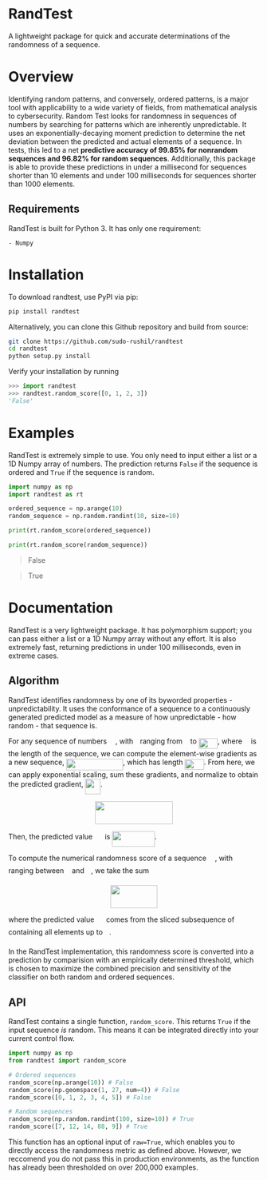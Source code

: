 # RandTest

A lightweight package for quick and accurate determinations of the randomness of a sequence.

# Overview

Identifying random patterns, and conversely, ordered patterns, is a major tool with applicability to a wide variety of fields, from mathematical analysis to cybersecurity. Random Test looks for randomness in sequences of numbers by searching for patterns which are inherently unpredictable. It uses an exponentially-decaying moment prediction to determine the net deviation between the predicted and actual elements of a sequence. In tests, this led to a net **predictive accuracy of 99.85% for nonrandom sequences and 96.82% for random sequences**. Additionally, this package is able to provide these predictions in under a millisecond for sequences shorter than 10 elements and under 100 milliseconds for sequences shorter than 1000 elements.

## Requirements

RandTest is built for Python 3. It has only one requirement:

    - Numpy

# Installation

To download randtest, use PyPI via pip:

```sh
pip install randtest
```

Alternatively, you can clone this Github repository and build from source:

```sh
git clone https://github.com/sudo-rushil/randtest
cd randtest
python setup.py install
```

Verify your installation by running

```Python
>>> import randtest
>>> randtest.random_score([0, 1, 2, 3])
'False'
```

# Examples

RandTest is extremely simple to use. You only need to input either a list or a 1D Numpy array of numbers. The prediction returns `False` if the sequence is ordered and `True` if the sequence is random.

```Python
import numpy as np
import randtest as rt

ordered_sequence = np.arange(10)
random_sequence = np.random.randint(10, size=10)

print(rt.random_score(ordered_sequence))

print(rt.random_score(random_sequence))
```

> False

> True 

# Documentation

RandTest is a very lightweight package. It has polymorphism support; you can pass either a list or a 1D Numpy array without any effort. It is also extremely fast, returning predictions in under 100 milliseconds, even in extreme cases.

## Algorithm

RandTest identifies randomness by one of its byworded properties - unpredictability. It uses the conformance of a sequence to a continuously generated predicted model as a measure of how unpredictable - how random - that sequence is.

For any sequence of numbers <img src="/tex/65ed4b231dcf18a70bae40e50d48c9c0.svg?invert_in_darkmode&sanitize=true" align=middle width=13.340053649999989pt height=14.15524440000002pt/>, with <img src="/tex/77a3b857d53fb44e33b53e4c8b68351a.svg?invert_in_darkmode&sanitize=true" align=middle width=5.663225699999989pt height=21.68300969999999pt/> ranging from <img src="/tex/29632a9bf827ce0200454dd32fc3be82.svg?invert_in_darkmode&sanitize=true" align=middle width=8.219209349999991pt height=21.18721440000001pt/> to <img src="/tex/efcf8d472ecdd2ea56d727b5746100e3.svg?invert_in_darkmode&sanitize=true" align=middle width=38.17727759999999pt height=21.18721440000001pt/>, where <img src="/tex/55a049b8f161ae7cfeb0197d75aff967.svg?invert_in_darkmode&sanitize=true" align=middle width=9.86687624999999pt height=14.15524440000002pt/> is the length of the sequence, we can compute the element-wise gradients as a new sequence, <img src="/tex/3625ab7c1b30dcd3c08e10061c91ce68.svg?invert_in_darkmode&sanitize=true" align=middle width=114.01535969999999pt height=22.465723500000017pt/>, which has length <img src="/tex/efcf8d472ecdd2ea56d727b5746100e3.svg?invert_in_darkmode&sanitize=true" align=middle width=38.17727759999999pt height=21.18721440000001pt/>. 
From here, we can apply exponential scaling, sum these gradients, and normalize to obtain the predicted gradient, <img src="/tex/c88565636040fa245dadbf8378667fc4.svg?invert_in_darkmode&sanitize=true" align=middle width=30.51384929999999pt height=31.141535699999984pt/>.

<p align="center"><img src="/tex/a3b25a0334c90fcf366078c7e4bdaaf5.svg?invert_in_darkmode&sanitize=true" align=middle width=155.72099895pt height=45.82666275pt/></p>

Then, the predicted value <img src="/tex/28d65fd9ccc424e34ec4f277701115a2.svg?invert_in_darkmode&sanitize=true" align=middle width=16.81517804999999pt height=22.831056599999986pt/> is <img src="/tex/5bd075809c77195b473bbb706e536c98.svg?invert_in_darkmode&sanitize=true" align=middle width=85.06867215pt height=31.141535699999984pt/>.

To compute the numerical randomness score of a sequence <img src="/tex/65ed4b231dcf18a70bae40e50d48c9c0.svg?invert_in_darkmode&sanitize=true" align=middle width=13.340053649999989pt height=14.15524440000002pt/>, with <img src="/tex/77a3b857d53fb44e33b53e4c8b68351a.svg?invert_in_darkmode&sanitize=true" align=middle width=5.663225699999989pt height=21.68300969999999pt/> ranging between <img src="/tex/29632a9bf827ce0200454dd32fc3be82.svg?invert_in_darkmode&sanitize=true" align=middle width=8.219209349999991pt height=21.18721440000001pt/> and <img src="/tex/55a049b8f161ae7cfeb0197d75aff967.svg?invert_in_darkmode&sanitize=true" align=middle width=9.86687624999999pt height=14.15524440000002pt/>, we take the sum

<p align="center"><img src="/tex/caade0fdcb3a04fd29e36c52651d9451.svg?invert_in_darkmode&sanitize=true" align=middle width=93.9936063pt height=45.2741091pt/></p>

where the predicted value <img src="/tex/b22ec94b5bdaa79af222bfafdd3f2110.svg?invert_in_darkmode&sanitize=true" align=middle width=15.95518319999999pt height=22.831056599999986pt/> comes from the sliced subsequence of <img src="/tex/44bc9d542a92714cac84e01cbbb7fd61.svg?invert_in_darkmode&sanitize=true" align=middle width=8.68915409999999pt height=14.15524440000002pt/> containing all elements up to <img src="/tex/63bb9849783d01d91403bc9a5fea12a2.svg?invert_in_darkmode&sanitize=true" align=middle width=9.075367949999992pt height=22.831056599999986pt/>.

In the RandTest implementation, this randomness score is converted into a prediction by comparision with an empirically determined threshold, which is chosen to maximize the combined precision and sensitivity of the classifier on both random and ordered sequences.

## API

RandTest contains a single function, `random_score`. This returns `True` if the input sequence *is* random. This means it can be integrated directly into your current control flow.

```Python
import numpy as np
from randtest import random_score

# Ordered sequences
random_score(np.arange(10)) # False
random_score(np.geomspace(1, 27, num=4)) # False
random_score([0, 1, 2, 3, 4, 5]) # False

# Random sequences
random_score(np.random.randint(100, size=10)) # True
random_score([7, 12, 14, 88, 9]) # True
```

This function has an optional input of `raw=True`, which enables you to directly access the randomness metric as defined above. However, we reccomend you do not pass this in production environments, as the function has already been thresholded on over 200,000 examples.